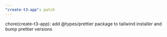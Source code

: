 ```yaml
---
"create-t3-app": patch
---
```


chore(create-t3-app): add @types/prettier package to tailwind installer and bump prettier versions
